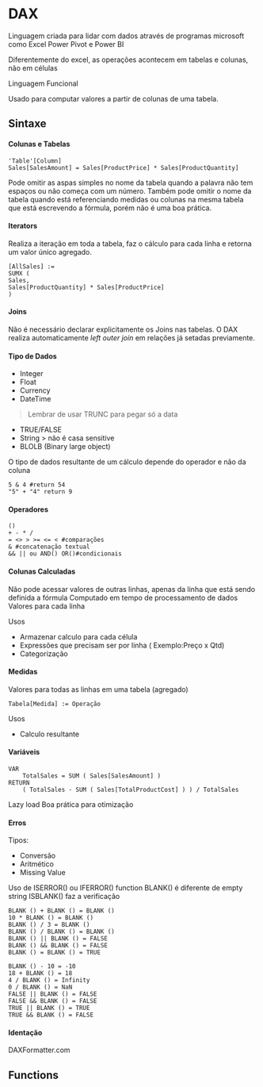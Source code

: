 # DAX

Linguagem criada para lidar com dados através de programas microsoft como Excel Power Pivot e Power BI

Diferentemente do excel, as operações acontecem em tabelas e colunas, não em células

Linguagem Funcional

Usado para computar valores a partir de colunas de uma tabela. 

## Sintaxe

#### Colunas e Tabelas

```dax
'Table'[Column]
Sales[SalesAmount] = Sales[ProductPrice] * Sales[ProductQuantity]
```

Pode omitir as aspas simples no nome da tabela quando a palavra não tem espaços ou não começa com um número.
Também pode omitir o nome da tabela quando está referenciando medidas ou colunas na mesma tabela que está escrevendo a fórmula, porém não é uma boa prática.

#### Iterators

Realiza a iteração em toda a tabela, faz o cálculo para cada linha e retorna um valor único agregado.

```dax
[AllSales] :=
SUMX (
Sales,
Sales[ProductQuantity] * Sales[ProductPrice]
)
```

#### Joins

Não é necessário declarar explicitamente os Joins nas tabelas. O DAX realiza automaticamente *left outer join* em relações já setadas previamente.

#### Tipo de Dados

- Integer
- Float
- Currency
- DateTime
 >  Lembrar de usar TRUNC para pegar só a data
- TRUE/FALSE
- String > não é casa sensitive
- BLOLB (Binary large object)


O tipo de dados resultante de um cálculo depende do operador e não da coluna

```
5 & 4 #return 54
"5" + "4" return 9
```

#### Operadores
```dax
()
+ - * /
= <> > >= <= < #comparações
& #concatenação textual
&& || ou AND() OR()#condicionais
```

#### Colunas Calculadas

Não pode acessar valores de outras linhas, apenas da linha que está sendo definida a fórmula
Computado em tempo de processamento de dados
Valores para cada linha

Usos
- Armazenar calculo para cada célula
- Expressões que precisam ser por linha ( Exemplo:Preço x Qtd)
- Categorização

#### Medidas
Valores para todas as linhas em uma tabela (agregado)

```dax
Tabela[Medida] := Operação
```

Usos
- Calculo resultante


#### Variáveis

```dax
VAR
    TotalSales = SUM ( Sales[SalesAmount] )
RETURN
    ( TotalSales - SUM ( Sales[TotalProductCost] ) ) / TotalSales
```

Lazy load
Boa prática para otimização


#### Erros

Tipos:
- Conversão
- Aritmético
- Missing Value

Uso de ISERROR() ou IFERROR() function
BLANK() é diferente de empty string
ISBLANK() faz a verificação


``` dax
BLANK () + BLANK () = BLANK ()
10 * BLANK () = BLANK ()
BLANK () / 3 = BLANK ()
BLANK () / BLANK () = BLANK ()
BLANK () || BLANK () = FALSE
BLANK () && BLANK () = FALSE
BLANK () = BLANK () = TRUE

BLANK () - 10 = -10
18 + BLANK () = 18
4 / BLANK () = Infinity
0 / BLANK () = NaN
FALSE || BLANK () = FALSE
FALSE && BLANK () = FALSE
TRUE || BLANK () = TRUE
TRUE && BLANK () = FALSE
```

#### Identação

DAXFormatter.com


## Functions




